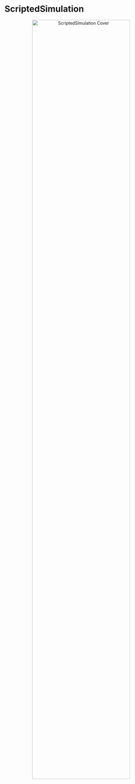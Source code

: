 # ScriptedSimulation
<p align="center">
  <img src="https://github.com/johndoe/ScriptedSimulation/raw/main/cover.png" alt="ScriptedSimulation Cover" width="80%">
</p>
